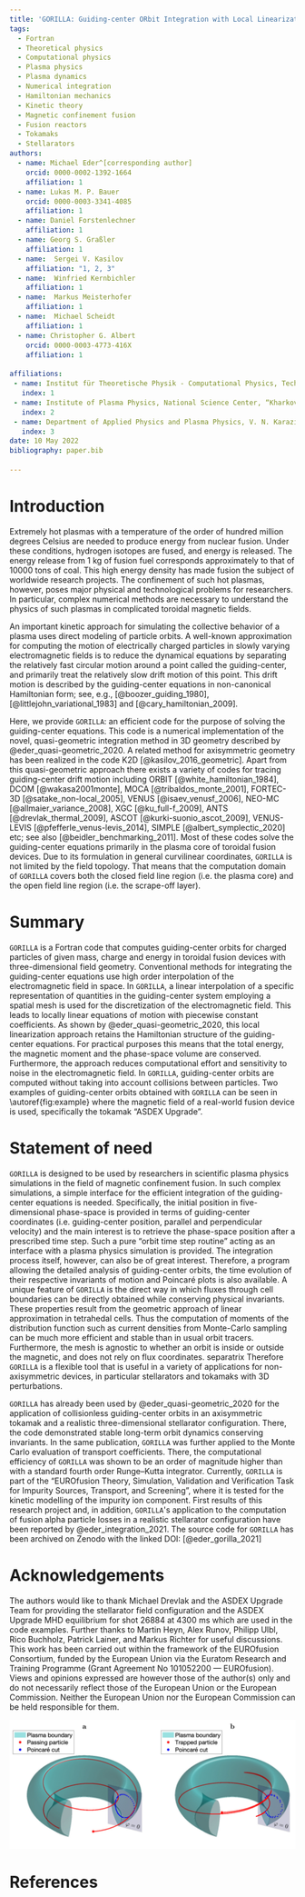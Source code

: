 ```yaml
---
title: 'GORILLA: Guiding-center ORbit Integration with Local Linearization Approach'
tags:
  - Fortran
  - Theoretical physics
  - Computational physics
  - Plasma physics
  - Plasma dynamics
  - Numerical integration
  - Hamiltonian mechanics
  - Kinetic theory
  - Magnetic confinement fusion
  - Fusion reactors
  - Tokamaks
  - Stellarators
authors:
  - name: Michael Eder^[corresponding author]
    orcid: 0000-0002-1392-1664
    affiliation: 1
  - name: Lukas M. P. Bauer
    orcid: 0000-0003-3341-4085
    affiliation: 1
  - name: Daniel Forstenlechner
    affiliation: 1
  - name: Georg S. Graßler
    affiliation: 1   
  - name:  Sergei V. Kasilov
    affiliation: "1, 2, 3"
  - name:  Winfried Kernbichler
    affiliation: 1
  - name:  Markus Meisterhofer
    affiliation: 1
  - name:  Michael Scheidt
    affiliation: 1
  - name: Christopher G. Albert
    orcid: 0000-0003-4773-416X
    affiliation: 1

affiliations:
 - name: Institut für Theoretische Physik - Computational Physics, Technische Universität Graz, Petersgasse 16, 8010 Graz, Austria
   index: 1
 - name: Institute of Plasma Physics, National Science Center, “Kharkov Institute of Physics and Technology,” Akademicheskaya str. 1, 61108 Kharkov, Ukraine
   index: 2
 - name: Department of Applied Physics and Plasma Physics, V. N. Karazin Kharkov National University, Svobody sq. 4, 61022 Kharkov, Ukraine
   index: 3
date: 10 May 2022
bibliography: paper.bib

---
```

# Introduction
Extremely hot plasmas with a temperature of the order of hundred million degrees Celsius are needed to produce energy from nuclear fusion. Under these conditions, hydrogen isotopes are fused, and energy is released. The energy release from 1 kg of fusion fuel corresponds approximately to that of 10000 tons of coal. This high energy density has made fusion the subject of worldwide research projects. The confinement of such hot plasmas, however, poses major physical and technological problems for researchers. In particular, complex numerical methods are necessary to understand the physics of such plasmas in complicated toroidal magnetic fields.

An important kinetic approach for simulating the collective behavior of a plasma uses direct modeling of particle orbits. A well-known approximation for computing the motion of electrically charged particles in slowly varying electromagnetic fields is to reduce the dynamical equations by separating the relatively fast circular motion around a point called the guiding-center, and primarily treat the relatively slow drift motion of this point. This drift motion is described by the guiding-center equations in non-canonical Hamiltonian form; see, e.g., [@boozer_guiding_1980], [@littlejohn_variational_1983] and [@cary_hamiltonian_2009].

Here, we provide `GORILLA`: an efficient code for the purpose of solving the guiding-center equations. This code is a numerical implementation of the novel, quasi-geometric integration method in 3D geometry described by @eder_quasi-geometric_2020. A related method for axisymmetric geometry has been realized in the code K2D [@kasilov_2016_geometric].
Apart from this quasi-geometric approach there exists a variety of codes for tracing guiding-center drift motion including ORBIT [@white_hamiltonian_1984], DCOM [@wakasa2001monte], MOCA [@tribaldos_monte_2001], FORTEC-3D [@satake_non-local_2005], VENUS [@isaev_venusf_2006], NEO-MC [@allmaier_variance_2008], XGC [@ku_full-f_2009], ANTS [@drevlak_thermal_2009], ASCOT [@kurki-suonio_ascot_2009], VENUS-LEVIS [@pfefferle_venus-levis_2014], SIMPLE [@albert_symplectic_2020] etc; see also [@beidler_benchmarking_2011]. Most of these codes solve the guiding-center equations primarily in the plasma core of toroidal fusion devices. Due to its formulation in general curvilinear coordinates, `GORILLA` is not limited by the field topology. That means that the computation domain of `GORILLA` covers both the closed field line region (i.e. the plasma core) and the open field line region (i.e. the scrape-off layer). 

# Summary

`GORILLA` is a Fortran code that computes guiding-center orbits for charged particles of given mass, charge and energy in toroidal fusion devices with three-dimensional field geometry. 
Conventional methods for integrating the guiding-center equations use high order interpolation of the electromagnetic field in space.
In `GORILLA`, a linear interpolation of a specific representation of quantities in the guiding-center system employing a spatial mesh is used for the discretization of the electromagnetic field.
This leads to locally linear equations of motion with piecewise constant coefficients. 
As shown by @eder_quasi-geometric_2020, this local linearization approach retains the Hamiltonian structure of the guiding-center equations. For practical purposes this means that the total energy, the magnetic moment and the phase-space volume are conserved.
Furthermore, the approach reduces computational effort and sensitivity to noise in the electromagnetic field. In `GORILLA`, guiding-center orbits are computed without taking into account collisions between particles. Two examples of guiding-center orbits obtained with `GORILLA` can be seen in \autoref{fig:example} where the magnetic field of a real-world fusion device is used, specifically the tokamak “ASDEX Upgrade”. 

# Statement of need

`GORILLA` is designed to be used by researchers in scientific plasma physics simulations in the field of magnetic confinement fusion. 
In such complex simulations, a simple interface for the efficient integration of the guiding-center equations is needed. Specifically, the initial position in five-dimensional phase-space is provided in terms of guiding-center coordinates (i.e. guiding-center position, parallel and perpendicular velocity) and the main interest is to retrieve the phase-space position after a prescribed time step. Such a pure “orbit time step routine” acting as an interface with a plasma physics simulation is provided.
The integration process itself, however, can also be of great interest. Therefore, a program allowing the detailed analysis of guiding-center orbits, the time evolution of their respective invariants of motion and Poincaré plots is also available. A unique feature of `GORILLA` is the direct way in which fluxes through cell boundaries can be directly obtained while conserving physical invariants. These properties result from the geometric approach of linear approximation in tetrahedal cells. Thus the computation of moments of the distribution function such as current densities from Monte-Carlo sampling can be much more efficient and stable than in usual orbit tracers. Furthermore, the mesh is agnostic to whether an orbit is inside or outside the magnetic, and does not rely on flux coordinates. separatrix Therefore `GORILLA` is a flexible tool that is useful in a variety of applications for non-axisymmetric devices, in particular stellarators and tokamaks with 3D perturbations.

`GORILLA` has already been used by @eder_quasi-geometric_2020 for the application of collisionless guiding-center orbits in an axisymmetric tokamak and a realistic three-dimensional stellarator configuration. There, the code demonstrated stable long-term orbit dynamics conserving invariants.
In the same publication, `GORILLA` was further applied to the Monte Carlo evaluation of transport coefficients. There, the computational efficiency of `GORILLA` was shown to be an order of magnitude higher than with a standard fourth order Runge–Kutta integrator.
Currently, `GORILLA` is part of the “EUROfusion Theory, Simulation, Validation and Verification Task for Impurity Sources, Transport, and Screening”, where it is tested for the kinetic modelling of the impurity ion component. First results of this research project and, in addition, `GORILLA`'s application to the
computation of fusion alpha particle losses in a realistic stellarator configuration have been reported by @eder_integration_2021. 
The source code for `GORILLA` has been archived on Zenodo with the linked DOI: [@eder_gorilla_2021]


# Acknowledgements

The authors would like to thank Michael Drevlak and the ASDEX Upgrade Team for providing the stellarator field configuration and the ASDEX Upgrade MHD equilibrium for shot 26884 at 4300 ms which are used in the code examples.
Further thanks to Martin Heyn, Alex Runov, Philipp Ulbl, Rico Buchholz, Patrick Lainer, and Markus Richter for useful discussions.
This work has been carried out within the framework of the EUROfusion Consortium, funded by the European Union via the Euratom Research and Training Programme (Grant Agreement No 101052200 — EUROfusion). Views and opinions expressed are however those of the author(s) only and do not necessarily reflect those of the European Union or the European Commission. Neither the European Union nor the European Commission can be held responsible for them.

![Illustration of (a) passing particle and (b) trapped particle guiding-center orbits of a Deuterium ion with a kinetic energy of 3 keV in the axisymmetric magnetic field configuration of ASDEX Upgrade. The blue transparent area shows the poloidal $\varphi = 0$ plane with blue dots indicating the intersections of the orbit with this plane (Poincaré cut).  Red solid lines represent the guiding-center orbits.\label{fig:example}](figure.png)

# References
